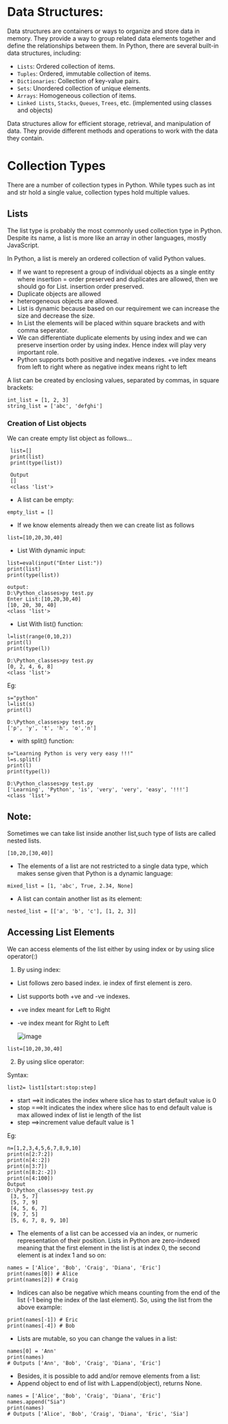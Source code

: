 # Data Structures:
Data structures are containers or ways to organize and store data in memory. They provide a way to group related data elements together and define the relationships between them. In Python, there are several built-in data structures, including:

- `Lists`: Ordered collection of items.
- `Tuples`: Ordered, immutable collection of items.
- `Dictionaries`: Collection of key-value pairs.
- `Sets`: Unordered collection of unique elements.
- `Arrays`: Homogeneous collection of items.
- `Linked Lists`, `Stacks`, `Queues`, `Trees`, etc. (implemented using classes and objects)

Data structures allow for efficient storage, retrieval, and manipulation of data. They provide different methods and operations to work with the data they contain.


# Collection Types
There are a number of collection types in Python. While types such as int and str hold a single value, collection
types hold multiple values.

## Lists
The list type is probably the most commonly used collection type in Python. Despite its name, a list is more like an
array in other languages, mostly JavaScript.

 In Python, a list is merely an ordered collection of valid Python values.

- If we want to represent a group of individual objects as a single entity where insertion 
= order preserved and duplicates are allowed, then we should go for List.
insertion order preserved.
- Duplicate objects are allowed
- heterogeneous objects are allowed.
- List is dynamic because based on our requirement we can increase the size and decrease 
the size.
- In List the elements will be placed within square brackets and with comma seperator.
- We can differentiate duplicate elements by using index and we can preserve insertion 
order by using index. Hence index will play very important role.
- Python supports both positive and negative indexes. +ve index means from left to right 
where as negative index means right to left

 A list can be created by enclosing values, separated by commas, in square brackets:
```
int_list = [1, 2, 3]
string_list = ['abc', 'defghi']
```
### Creation of List objects
 We can create empty list object as follows...
```
 list=[] 
 print(list) 
 print(type(list)) 

 Output 
 [] 
 <class 'list'> 
```
- A list can be empty:

```
empty_list = []
``` 
-  If we know elements already then we can create list as follows

```
list=[10,20,30,40]
```
- List  With dynamic input:

```
list=eval(input("Enter List:")) 
print(list) 
print(type(list)) 

output:
D:\Python_classes>py test.py 
Enter List:[10,20,30,40] 
[10, 20, 30, 40] 
<class 'list'> 
```

- List With list() function:
```
l=list(range(0,10,2)) 
print(l) 
print(type(l)) 

D:\Python_classes>py test.py 
[0, 2, 4, 6, 8] 
<class 'list'>
```

Eg:

```
s="python" 
l=list(s) 
print(l) 

D:\Python_classes>py test.py 
['p', 'y', 't', 'h', 'o','n'] 

```

- with split() function:
``` 
s="Learning Python is very very easy !!!" 
l=s.split() 
print(l) 
print(type(l)) 

D:\Python_classes>py test.py 
['Learning', 'Python', 'is', 'very', 'very', 'easy', '!!!'] 
<class 'list'> 
```
## Note: 
Sometimes we can take list inside another list,such type of lists are called nested lists.
```
[10,20,[30,40]]
```


- The elements of a list are not restricted to a single data type, which makes sense given that Python is a dynamic
language:
```
mixed_list = [1, 'abc', True, 2.34, None]
```


- A list can contain another list as its element:

```
nested_list = [['a', 'b', 'c'], [1, 2, 3]]
```





## Accessing List Elements

We can access elements of the list either by using index or by using slice operator(:)
1. By using index:
- List follows zero based index. ie index of first element is zero.
- List supports both +ve and -ve indexes.
- +ve index meant for Left to Right
- -ve index meant for Right to Left

  ![image](https://github.com/yaswanthteja/100Days_of_Python/assets/93423367/6bf1fcbd-feac-4663-96e8-075c2cc44415)

```
list=[10,20,30,40]
```

2. By using slice operator:

Syntax:
```
list2= list1[start:stop:step]
```
- start ==>it indicates the index where slice has to start
 default value is 0
- stop ===>It indicates the index where slice has to end
 default value is max allowed index of list ie length of the list
- step ==>increment value
 default value is 1

Eg:
```
n=[1,2,3,4,5,6,7,8,9,10] 
print(n[2:7:2]) 
print(n[4::2]) 
print(n[3:7]) 
print(n[8:2:-2]) 
print(n[4:100])
Output
D:\Python_classes>py test.py 
 [3, 5, 7] 
 [5, 7, 9] 
 [4, 5, 6, 7] 
 [9, 7, 5] 
 [5, 6, 7, 8, 9, 10]
 ```
 

- The elements of a list can be accessed via an index, or numeric representation of their position. Lists in Python are
zero-indexed meaning that the first element in the list is at index 0, the second element is at index 1 and so on:
```
names = ['Alice', 'Bob', 'Craig', 'Diana', 'Eric']
print(names[0]) # Alice
print(names[2]) # Craig
```
- Indices can also be negative which means counting from the end of the list (-1 being the index of the last element).
So, using the list from the above example:
```
print(names[-1]) # Eric
print(names[-4]) # Bob
```
- Lists are mutable, so you can change the values in a list:
```
names[0] = 'Ann'
print(names)
# Outputs ['Ann', 'Bob', 'Craig', 'Diana', 'Eric']
```
- Besides, it is possible to add and/or remove elements from a list:
- Append object to end of list with L.append(object), returns None.
```
names = ['Alice', 'Bob', 'Craig', 'Diana', 'Eric']
names.append("Sia")
print(names)
# Outputs ['Alice', 'Bob', 'Craig', 'Diana', 'Eric', 'Sia']
```



